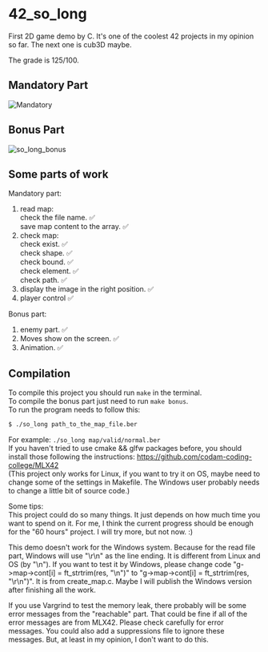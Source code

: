 # 42_so_long
First 2D game demo by C. It's one of the coolest 42 projects in my opinion so far. The next one is cub3D maybe.

The grade is 125/100.  

## **Mandatory Part**
![Mandatory](https://github.com/irwenjust/42_so_long/assets/35918898/2af7d3a8-7258-48a1-b162-b3b99f5de904)  

## **Bonus Part**  
![so_long_bonus](https://github.com/irwenjust/42_so_long/assets/35918898/e4a55e7a-12f1-4b6c-8ed9-73061a34167c)  

## **Some parts of work**  
Mandatory part:  
1) read map:  
   check the file name.                     ✅  
   save map content to the array.           ✅  
2) check map:  
   check exist.                             ✅  
   check shape.                             ✅  
   check bound.                             ✅  
   check element.                           ✅  
   check path.                              ✅  
3) display the image in the right position. ✅   
4) player control                           ✅  


Bonus part:
1) enemy part.                              ✅
2) Moves show on the screen.                ✅  
3) Animation.                               ✅  

## **Compilation**  
To compile this project you should run `make` in the terminal.  
To compile the bonus part just need to run `make bonus`.  
To run the program needs to follow this:  
```sh  
$ ./so_long path_to_the_map_file.ber  
```  
For example: `./so_long map/valid/normal.ber`  
If you haven't tried to use cmake && glfw packages before, you should install those following the instructions: https://github.com/codam-coding-college/MLX42  
(This project only works for Linux, if you want to try it on OS, maybe need to change some of the settings in Makefile. The Windows user probably needs to change a little bit of source code.)   


Some tips:   
This project could do so many things. It just depends on how much time you want to spend on it. For me, I think the current progress should be enough for the "60 hours" project. I will try more, but not now. :)  

This demo doesn't work for the Windows system. Because for the read file part, Windows will use "\r\n" as the line ending. It is different from Linux and OS (by "\n"). If you want to test it by Windows, please change code "g->map->cont[i] = ft_strtrim(res, "\n")" to "g->map->cont[i] = ft_strtrim(res, "\r\n")". It is from create_map.c. Maybe I will publish the Windows version after finishing all the work.  

If you use Vargrind to test the memory leak, there probably will be some error messages from the "reachable" part. That could be fine if all of the error messages are from MLX42. Please check carefully for error messages. You could also add a suppressions file to ignore these messages. But, at least in my opinion, I don't want to do this.  
